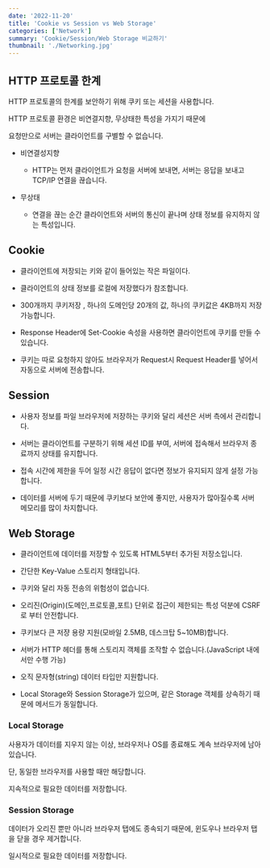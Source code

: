 ```yaml
---
date: '2022-11-20'
title: 'Cookie vs Session vs Web Storage'
categories: ['Network']
summary: 'Cookie/Session/Web Storage 비교하기'
thumbnail: './Networking.jpg'
---
```


## HTTP 프로토콜 한계

HTTP 프로토콜의 한계를 보안하기 위해 쿠키 또는 세션을 사용합니다.

HTTP 프로토콜 환경은 비연결지향, 무상태한 특성을 가지기 때문에

요청만으로 서버는 클라이언트를 구별할 수 없습니다.

- 비연결성지향

  - HTTP는 먼저 클라이언트가 요청을 서버에 보내면, 서버는 응답을 보내고 TCP/IP 연결을 끊습니다.

- 무상태

  - 연결을 끊는 순간 클라이언트와 서버의 통신이 끝나며 상태 정보를 유지하지 않는 특성입니다.

## Cookie

- 클라이언트에 저장되는 키와 같이 들어있는 작은 파일이다.

- 클라이언트의 상태 정보를 로컬에 저장했다가 참조합니다.

- 300개까지 쿠키저장 , 하나의 도메인당 20개의 값, 하나의 쿠키값은 4KB까지 저장 가능합니다.

- Response Header에 Set-Cookie 속성을 사용하면 클라이언트에 쿠키를 만들 수 있습니다.

- 쿠키는 따로 요청하지 않아도 브라우저가 Request시 Request Header를 넣어서 자동으로 서버에 전송합니다.

## Session

- 사용자 정보를 파일 브라우저에 저장하는 쿠키와 달리 세션은 서버 측에서 관리합니다.

- 서버는 클라이언트를 구분하기 위해 세션 ID를 부여, 서버에 접속해서 브라우저 종료까지 상태를 유지합니다.

- 접속 시간에 제한을 두어 일정 시간 응답이 없다면 정보가 유지되지 않게 설정 가능합니다.

- 데이터를 서버에 두기 때문에 쿠키보다 보안에 좋지만, 사용자가 많아질수록 서버 메모리를 많이 차지합니다.

## Web Storage

- 클라이언트에 데이터를 저장할 수 있도록 HTML5부터 추가된 저장소입니다.

- 간단한 Key-Value 스토리지 형태입니다.

- 쿠키와 달리 자동 전송의 위험성이 없습니다.

- 오리진(Origin)(도메인,프로토콜,포트) 단위로 접근이 제한되는 특성 덕분에 CSRF로 부터 안전합니다.

- 쿠키보다 큰 저쟝 용량 지원(모바일 2.5MB, 데스크탑 5~10MB)합니다.

- 서버가 HTTP 헤더를 통해 스토리지 객체를 조작할 수 없습니다.(JavaScript 내에서만 수행 가능)

- 오직 문자형(string) 데이터 타입만 지원합니다.

- Local Storage와 Session Storage가 있으며, 같은 Storage 객체를 상속하기 때문에 메서드가 동일합니다.

### Local Storage

사용자가 데이터를 지우지 않는 이상, 브라우저나 OS를 종료해도 계속 브라우저에 남아있습니다.

단, 동일한 브라우저를 사용할 때만 해당합니다.

지속적으로 필요한 데이터를 저장합니다.

### Session Storage

데이터가 오리진 뿐만 아니라 브라우저 탭에도 종속되기 때문에, 윈도우나 브라우저 탭을 닫을 경우 제거합니다.

일시적으로 필요한 데이터를 저장합니다.
